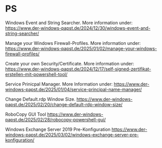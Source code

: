 # PS
Windows Event and String Searcher.
More information under: https://www.der-windows-papst.de/2024/12/30/windows-event-and-string-searcher/

 Manage your Windows Firewall-Profiles.
 More information under: https://www.der-windows-papst.de/2025/01/02/manage-your-windows-firewall-profiles/

Create your own Security/Certificate.
More information under: https://www.der-windows-papst.de/2024/12/17/self-signed-zertifikat-erstellen-mit-powershell-tool/

Service Prinicpal Manager.
More Information under: https://www.der-windows-papst.de/2025/01/04/service-principal-name-manager/

Change Default.rdp Window Size.
https://www.der-windows-papst.de/2025/02/20/change-default-rdp-window-size/

RoboCopy GUI Tool
https://www.der-windows-papst.de/2025/02/28/robocopy-powershell-gui/

Windows Exchange Server 2019 Pre-Konfiguration
https://www.der-windows-papst.de/2025/03/02/windows-exchange-server-pre-konfiguration/
